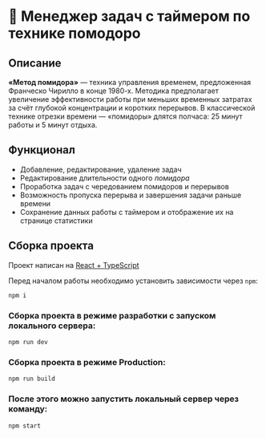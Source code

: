 # 🍅 Менеджер задач с таймером по технике помодоро

## Описание

**«Метод помидора»** — техника управления временем, предложенная Франческо Чирилло в конце 1980-х. Методика предполагает увеличение эффективности работы при меньших временных затратах за счёт глубокой концентрации и коротких перерывов. В классической технике отрезки времени — «помидоры» длятся полчаса: 25 минут работы и 5 минут отдыха.

## Функционал

- Добавление, редактирование, удаление задач
- Редактирование длительности одного _помидора_
- Проработка задач с чередованием помидоров и перерывов
- Возможность пропуска перерыва и завершения задачи раньше времени
- Сохранение данных работы с таймером и отображение их на странице статистики

## Сборка проекта

Проект написан на [React + TypeScript](https://ru.react.js.org/docs/getting-started.html)

Перед началом работы необходимо установить зависимости через `npm`:

```
npm i
```

### Сборка проекта в режиме разработки с запуском локального сервера:

```
npm run dev
```

### Сборка проекта в режиме Production:

```
npm run build
```

### После этого можно запустить локальный сервер через команду:

```
npm start
```
